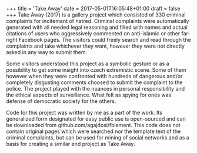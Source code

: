 +++
title = 'Take Away'
date = 2017-05-01T16:05:48+01:00
draft = false
+++
Take Away (2017) is a gallery project which consisted of 330 criminal complaints for incitement of hatred.
Criminal complaints were automatically generated with all needed legal reasoning and filled with names and actual citations of users who aggressively commented on anti-islamic or other far-right Facebook pages.
The visitors could freely search and read through the complaints and take whichever they want, however they were not directly asked in any way to submit them.

Some visitors understood this project as a symbolic gesture or as a possibility to get some insight into czech extremistic scene.
Some of them however when they were confronted with hundreds of dangerous and/or completely disgusting comments choosed to submit the complaint to the police.
The project played with the nuances in personal responsibility and the ethical aspects of surveillance.
What felt as spying for ones was defense of democratic society for the others.

Code for this project was written by me as a part of the work.
Its generalized form designated for easy public use is open-sourced and can be downloaded from github.com/agajdosi/fblament.
This code does not contain original pages which were searched nor the template text of the criminal complaints, but can be used for mining of social networks and as a basis for creating a similar end project as Take Away.